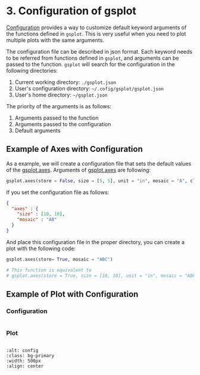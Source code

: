 # 3. Configuration of gsplot

[Configuration](#gsplot.config.config) provides a way to customize default keyword arguments of the functions defined in `gsplot`. This is very useful when you need to plot multiple plots with the same arguments.

The configuration file can be described in json format. Each keyword needs to be referred from functions defined in `gsplot`, and arguments can be passed to the function. `gsplot` will search for the configuration in the following directories:

1. Current working directory: `./gsplot.json`
2. User's configuration directory: `~/.cofig/gsplot/gsplot.json`
3. User's home directory: `~/gsplot.json`

The priority of the arguments is as follows:

1. Arguments passed to the function
2. Arguments passed to the configuration
3. Default arguments

## Example of Axes with Configuration

As a example, we will create a configuration file that sets the default values of the [gsplot.axes](#gsplot.figure.axes.axes). Arguments of [gsplot.axes](#gsplot.figure.axes.axes) are following:

```python
gsplot.axes(store = False, size = [5, 5], unit = "in", mosaic = "A", clear = True, ion = False)
```

If you set the configuration file as follows:

```json
{
  "axes" : {
    "size" : [10, 10],
    "mosaic" : "AB"
  }
}
```

And place this configuration file in the proper directory, you can create a plot with the following code:

```python
gsplot.axes(store= True, mosaic = "ABC")

# This function is equivalent to
# gsplot.axes(store = True, size = [10, 10], unit = "in", mosaic = "ABC", clear = True, ion = False)
```

## Example of Plot with Configuration

### Configuration

```{literalinclude} ../../../demo/3_config/gsplot.json
```

### Plot

```{literalinclude} ../../../demo/3_config/config.py
```

```{image} ../../../demo/3_config/config.png
:alt: config
:class: bg-primary
:width: 500px
:align: center
```
